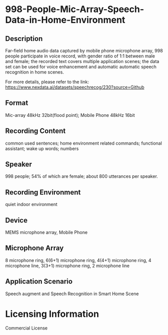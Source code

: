 # 998-People-Mic-Array-Speech-Data-in-Home-Environment


## Description
Far-field home audio data captured by mobile phone microphone array, 998 people participate in voice record, with gender ratio of 1:1 between male and female; the recorded text covers multiple application scenes; the data set can be used for voice enhancement and automatic automatic speech recognition in home scenes.

For more details, please refer to the link: https://www.nexdata.ai/datasets/speechrecog/230?source=Github


## Format
Mic-array 48kHz 32bit(flood point); Mobile Phone 48kHz 16bit

## Recording Content
common used sentences; home environment related commands; functional assistant; wake up words; numbers

## Speaker
998 people; 54% of which are female; about 800 utterances per speaker.

## Recording Environment
quiet indoor environment

## Device
MEMS microphone array, Mobile Phone

## Microphone Array
8 microphone ring, 6(6+1) microphone ring, 4(4+1) microphone ring, 4 microphone line, 3(3+1) microphone ring, 2 microphone line

## Application Scenario
Speech augment and Speech Recognition in Smart Home Scene

# Licensing Information
Commercial License
